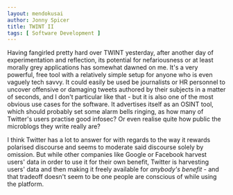 ```yaml
---
layout: mendokusai
author: Jonny Spicer
title: TWINT II
tags: [ Software Development ]
---
```

Having fangirled pretty hard over TWINT yesterday, after another day of experimentation and reflection, its potential
for nefariousness or at least morally grey applications has somewhat dawned on me. It's a very powerful, free tool with
a relatively simple setup for anyone who is even vaguely tech savvy. It could easily be used be journalists or HR
personnel to uncover offensive or damaging tweets authored by their subjects in a matter of seconds, and I don't particular
like that - but it is also one of the most obvious use cases for the software. It advertises itself as an OSINT tool,
which should probably set some alarm bells ringing, as how many of Twitter's users practise good infosec? Or even
realise quite how public the microblogs they write really are?

I think Twitter has a lot to answer for with regards to the way it rewards polarised discourse and seems to moderate
said discourse solely by omission. But while other companies like Google or Facebook harvest users' data in order to
use it for their own benefit, Twitter is harvesting users' data and then making it freely available for *anybody's benefit* -
and that tradeoff doesn't seem to be one people are conscious of while using the platform.
